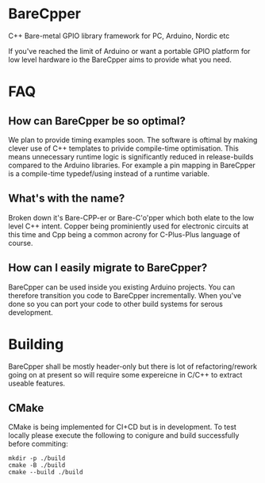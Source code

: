 # BareCpper
C++ Bare-metal GPIO library framework for PC, Arduino, Nordic etc

If you've reached the limit of Arduino or want a portable GPIO platform for low level hardware io the BareCpper aims to provide what you need. 

# FAQ
## How can BareCpper be so optimal? 
We plan to provide timing examples soon. The software is oftimal by making clever use of C++ templates to privide compile-time optimisation. This means unnecessary runtime logic is significantly reduced in release-builds compared to the Arduino libraries. 
For example a pin mapping in BareCpper is a compile-time typedef/using instead of a runtime variable. 

## What's with the name?
Broken down it's Bare-CPP-er or Bare-C'o'pper which both elate to the low level C++ intent. Copper being prominiently used for electronic circuits at this time and Cpp being a common acrony for C-Plus-Plus language of course. 

## How can I easily migrate to BareCpper? 
BareCpper can be used inside you existing Arduino projects. You can therefore transition you code to BareCpper incrementally. When you've done so you can port your code to other build systems for serous development. 

# Building
BareCpper shall be mostly header-only but there is  lot of refactoring/rework going on at present so will require some expereicne in C/C++ to extract useable features.

## CMake
CMake is being implemented for CI+CD but is in development. To test locally please execute the following to conigure and build successfully before commiting:
```
mkdir -p ./build
cmake -B ./build
cmake --build ./build 
```